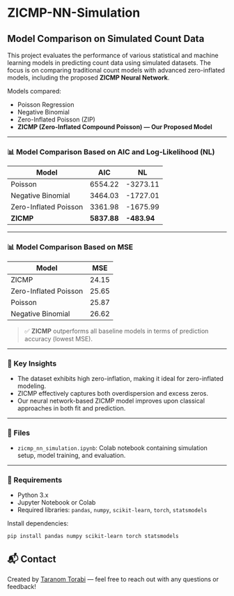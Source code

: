# ZICMP-NN-Simulation

## Model Comparison on Simulated Count Data

This project evaluates the performance of various statistical and machine learning models in predicting count data using simulated datasets. The focus is on comparing traditional count models with advanced zero-inflated models, including the proposed **ZICMP Neural Network**.

Models compared:
- Poisson Regression
- Negative Binomial
- Zero-Inflated Poisson (ZIP)
- **ZICMP (Zero-Inflated Compound Poisson) — Our Proposed Model**

---

### 📊 Model Comparison Based on AIC and Log-Likelihood (NL)

| Model                    | AIC      | NL       |
|--------------------------|----------|----------|
| Poisson                  | 6554.22   | -3273.11  |
| Negative Binomial        | 3464.03   | -1727.01  |
| Zero-Inflated Poisson    | 3361.98   | -1675.99  |
| **ZICMP**         | **5837.88** | **-483.94** |


---

### 📊 Model Comparison Based on MSE

| Model                    | MSE     |
|--------------------------|---------|
| ZICMP                    | 24.15   |
| Zero-Inflated Poisson    | 25.65   |
| Poisson                  | 25.87   |
| Negative Binomial        | 26.62   |

> ✅ **ZICMP** outperforms all baseline models in terms of prediction accuracy (lowest MSE).

---

### 🧠 Key Insights

- The dataset exhibits high zero-inflation, making it ideal for zero-inflated modeling.
- ZICMP effectively captures both overdispersion and excess zeros.
- Our neural network-based ZICMP model improves upon classical approaches in both fit and prediction.

---

### 📁 Files

- `zicmp_nn_simulation.ipynb`: Colab notebook containing simulation setup, model training, and evaluation.

---

### 🔧 Requirements

- Python 3.x
- Jupyter Notebook or Colab
- Required libraries: `pandas`, `numpy`, `scikit-learn`, `torch`, `statsmodels`

Install dependencies:
```bash
pip install pandas numpy scikit-learn torch statsmodels
```

## 📬 Contact

Created by [Taranom Torabi](mailto:taranom.torabi1377@gmail.com) — feel free to reach out with any questions or feedback!
